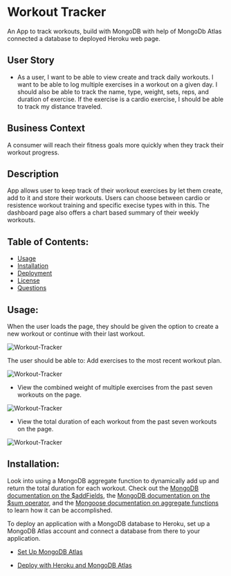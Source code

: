 # Workout Tracker

An App to track workouts, build with MongoDB with help of MongoDb Atlas connected a database to deployed Heroku web page.

## User Story

* As a user, I want to be able to view create and track daily workouts. I want to be able to log multiple exercises in a workout on a given day. I should also be able to track the name, type, weight, sets, reps, and duration of exercise. If the exercise is a cardio exercise, I should be able to track my distance traveled.

## Business Context

A consumer will reach their fitness goals more quickly when they track their workout progress.


## Description

 App allows user to keep track of their workout exercises by let them create, add to it and store their workouts. Users can choose between cardio or resistence workout training and specific execise types with in this. The dashboard page also offers a chart based summary of their weekly workouts.

## Table of Contents:

* [Usage](#usage)
* [Installation](#installation)
* [Deployment](deployment)
* [License](#license)
* [Questions](questions)


## Usage:

When the user loads the page, they should be given the option to create a new workout or continue with their last workout.

![Workout-Tracker](./public/images/NewWorkout.png)

The user should be able to:
Add exercises to the most recent workout plan.

![Workout-Tracker](./public/images/LastWorkout.png)

  * View the combined weight of multiple exercises from the past seven workouts on the page.

![Workout-Tracker](./public/images/AddExercise.png)

  * View the total duration of each workout from the past seven workouts on the page.

![Workout-Tracker](./public/images/Dashboard.png)

## Installation:

Look into using a MongoDB aggregate function to dynamically add up and return the total duration for each workout. Check out the [MongoDB documentation on the $addFields](https://docs.mongodb.com/manual/reference/operator/aggregation/addFields/), the [MongoDB documentation on the $sum operator](https://docs.mongodb.com/manual/reference/operator/aggregation/sum/), and the [Mongoose documentation on aggregate functions](https://mongoosejs.com/docs/api.html#aggregate_Aggregate) to learn how it can be accomplished.

To deploy an application with a MongoDB database to Heroku, set up a MongoDB Atlas account and connect a database from there to your application. 

  * [Set Up MongoDB Atlas](../04-Important/MongoAtlas-Setup.md)

  * [Deploy with Heroku and MongoDB Atlas](../04-Important/MongoAtlas-Deploy.md)

